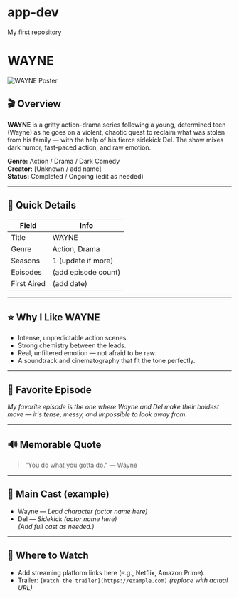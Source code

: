 # app-dev
My first repository
# WAYNE

![WAYNE Poster](https://via.placeholder.com/600x300?text=WAYNE+Poster)

## 🎬 Overview
**WAYNE** is a gritty action-drama series following a young, determined teen (Wayne) as he goes on a violent, chaotic quest to reclaim what was stolen from his family — with the help of his fierce sidekick Del. The show mixes dark humor, fast-paced action, and raw emotion.

**Genre:** Action / Drama / Dark Comedy  
**Creator:** [Unknown / add name]  
**Status:** Completed / Ongoing (edit as needed)

---

## 🧾 Quick Details

| Field | Info |
|-------|------|
| Title | WAYNE |
| Genre | Action, Drama |
| Seasons | 1 (update if more) |
| Episodes | (add episode count) |
| First Aired | (add date) |

---

## ⭐ Why I Like WAYNE
- Intense, unpredictable action scenes.  
- Strong chemistry between the leads.  
- Real, unfiltered emotion — not afraid to be raw.  
- A soundtrack and cinematography that fit the tone perfectly.

---

## 🎯 Favorite Episode
*My favorite episode is the one where Wayne and Del make their boldest move — it's tense, messy, and impossible to look away from.*

---

## 🔊 Memorable Quote
> "You do what you gotta do." — Wayne

---

## 👥 Main Cast (example)
- Wayne — *Lead character (actor name here)*  
- Del — *Sidekick (actor name here)*  
*(Add full cast as needed.)*

---

## 🔗 Where to Watch
- Add streaming platform links here (e.g., Netflix, Amazon Prime).  
- Trailer: `[Watch the trailer](https://example.com)` *(replace with actual URL)*
